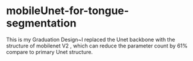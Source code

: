 # mobileUnet-for-tongue-segmentation
This is my Graduation Design~I replaced the Unet backbone with the structure of mobilenet V2 , which can reduce the parameter count by 61% compare to primary Unet structure.
